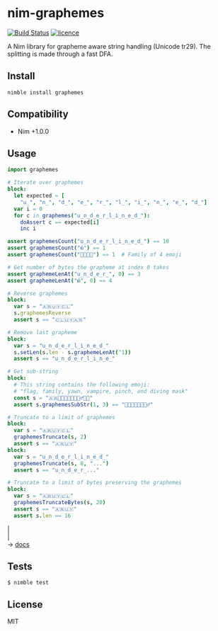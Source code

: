 # nim-graphemes

[![Build Status](https://img.shields.io/travis/nitely/nim-graphemes.svg?style=flat-square)](https://travis-ci.org/nitely/nim-graphemes)
[![licence](https://img.shields.io/github/license/nitely/nim-graphemes.svg?style=flat-square)](https://raw.githubusercontent.com/nitely/nim-graphemes/master/LICENSE)

A Nim library for grapheme aware string handling (Unicode tr29).
The splitting is made through a fast DFA.

## Install

```
nimble install graphemes
```

## Compatibility

* Nim +1.0.0


## Usage

```nim
import graphemes

# Iterate over graphemes
block:
  let expected = [
    "u̲", "n̲", "d̲", "e̲", "r̲", "l̲", "i̲", "n̲", "e̲", "d̲"]
  var i = 0
  for c in graphemes("u̲n̲d̲e̲r̲l̲i̲n̲e̲d̲"):
    doAssert c == expected[i]
    inc i

assert graphemesCount("u̲n̲d̲e̲r̲l̲i̲n̲e̲d̲") == 10
assert graphemesCount("ю́") == 1
assert graphemesCount("👨‍👩‍👧‍👦") == 1  # Family of 4 emoji

# Get number of bytes the grapheme at index 0 takes
assert graphemeLenAt("u̲n̲d̲e̲r̲", 0) == 3
assert graphemeLenAt("ю́", 0) == 4

# Reverse graphemes
block:
  var s = "🇦🇷🇺🇾🇨🇱"
  s.graphemesReverse
  assert s == "🇨🇱🇺🇾🇦🇷"

# Remove last grapheme
block:
  var s = "u̲n̲d̲e̲r̲l̲i̲n̲e̲d̲"
  s.setLen(s.len - s.graphemeLenAt(^1))
  assert s == "u̲n̲d̲e̲r̲l̲i̲n̲e̲"

# Get sub-string
block:
  # This string contains the following emoji:
  # "flag, family, yawn, vampire, pinch, and diving mask"
  const s = "🇦🇷👨‍👩‍👧‍👦🥱🧛🏻‍♂️🤏🤿"
  assert s.graphemesSubStr(1, 3) == "👨‍👩‍👧‍👦🥱🧛🏻‍♂️"

# Truncate to a limit of graphemes
block:
  var s = "🇦🇷🇺🇾🇨🇱"
  graphemesTruncate(s, 2)
  assert s == "🇦🇷🇺🇾"
block:
  var s = "u̲n̲d̲e̲r̲l̲i̲n̲e̲d̲"
  graphemesTruncate(s, 8, "...")
  assert s == "u̲n̲d̲e̲r̲..."

# Truncate to a limit of bytes preserving the graphemes
block:
  var s = "🇦🇷🇺🇾🇨🇱"
  graphemesTruncateBytes(s, 20)
  assert s == "🇦🇷🇺🇾"
  assert s.len == 16
```
|  
|  
 -> [docs](https://nitely.github.io/nim-graphemes/)

## Tests

```
$ nimble test
```


## License

MIT
